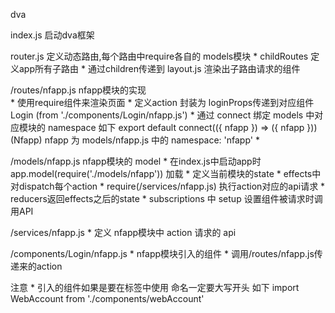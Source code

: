 dva

index.js 启动dva框架

router.js 定义动态路由,每个路由中require各自的 models模块
	* childRoutes 定义app所有子路由
	* 通过children传递到 layout.js 渲染出子路由请求的组件

/routes/nfapp.js nfapp模块的实现  
	* 使用require组件来渲染页面
	* 定义action 封装为 loginProps传递到对应组件 Login (from './components/Login/nfapp.js')
	* 通过 connect 绑定 models 中对应模块的 namespace 如下
		export default connect(({ nfapp }) => ({ nfapp }))(Nfapp)
		nfapp 为 models/nfapp.js 中的 namespace: 'nfapp'
	*

/models/nfapp.js nfapp模块的 model
	* 在index.js中启动app时 app.model(require('./models/nfapp')) 加载
	* 定义当前模块的state
	* effects中对dispatch每个action
	* require(/services/nfapp.js) 执行action对应的api请求
	* reducers返回effects之后的state
	* subscriptions 中 setup 设置组件被请求时调用API

/services/nfapp.js
	* 定义 nfapp模块中 action 请求的 api

/components/Login/nfapp.js
	* nfapp模块引入的组件
	* 调用/routes/nfapp.js传递来的action

注意
	* 引入的组件如果是要在标签中使用 命名一定要大写开头 如下
		import WebAccount from './components/webAccount'
		<WebAccount />
